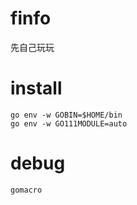 # finfo

先自己玩玩

# install
``` 
go env -w GOBIN=$HOME/bin
go env -w GO111MODULE=auto
```


# debug
`gomacro`
